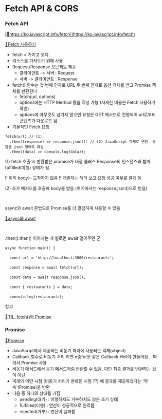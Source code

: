 # Fetch API & CORS

### Fetch API

[🔗https://ko.javascript.info/fetch](https://ko.javascript.info/fetch)

[🔗Fetch 사용하기](https://developer.mozilla.org/ko/docs/Web/API/Fetch\_API/Using\_Fetch)

* fetch = 가지고 오다
* 리소스를 가져오기 위해 사용
* Request/Response 오브젝트 제공
  * 클라이언트 -> 서버 : Request
  * 서버 -> 클라이언트 : Response
* fetch() 함수는 첫 번째 인자로 URL 두 번째 인자로 옵션 객체를 받고 Promise 객체를 반환한다
  * fetch(url, options)
  * options에는 HTTP Method 등을 작성 가능 (자세한 내용은 Fetch 사용하기 확인)
  * options에 아무것도 넘기지 않으면 요청은 GET 메서드로 진행되어 url로부터 콘텐츠가 다운로드 됨
* 기본적인 Fetch 요청

```
fetch(url) // (1)
  .then((response) => response.json()) // (2) JavaScript 객체로 변환. 응답을 json 형태로 파싱
  .then((data) => console.log(data));
```

(1) fetch 호출 시 반환받은 promise가 내장 클래스 Response의 인스턴스와 함께 fulfilled(이행) 상태가 됨

!! 아직 body는 도착하지 않음 !! 개발자는 헤더 보고 요청 성공 여부를 알게 됨

(2) 추가 메서드를 호출해 body를 받음 (여기에서는 response.json()으로 받음)

<figure><img src="../.gitbook/assets/스크린샷 2023-05-14 오후 4.32.17.png" alt=""><figcaption></figcaption></figure>

async와 await 문법으로 Promise를 더 깔끔하게 사용할 수 있음

[🔗async와 await](https://ko.javascript.info/async-await)

<figure><img src="../.gitbook/assets/스크린샷 2023-05-14 오후 4.43.37.png" alt=""><figcaption></figcaption></figure>

.then().then() 이어지는 게 별로면 await 걸어주면 굳

```main.tsx
async function main() {
  
  const url = 'http://localhost:3000/restaurants';

  const response = await fetch(url);

  const data = await response.json();

  const { restaurants } = data;

  console.log(restaurants);
```

참고

[🔗TIL. fetch()와 Promise](https://velog.io/@seul06/TIL.-fetch)

### Promise

[🔗Promise](https://developer.mozilla.org/ko/docs/Web/JavaScript/Reference/Global\_Objects/Promise)

* JavaScript에서 제공하는 비동기 처리에 사용되는 객체(object)
* Callback 함수로 비동기 처리 하면 n중for문 같은 Callback Hell이 만들어짐 .. 따라서 Promise 사용
* 비동기 메서드에서 동기 메서드처럼 반환할 수 있음. 다만 최종 결과를 반환하는 것이 아닌
* 미래의 어떤 시점 (비동기 처리가 완료된 시점 ??) 에 결과를 제공하겠다는 '약속'(Promise)을 반환
* 다음 중 하나의 상태를 가짐
  * pending(대기) : 이행하지도 거부하지도 않은 초기 상태
  * fulfilled(이행) : 연산이 성공적으로 완료됨
  * rejected(거부) : 연산이 실패함

<figure><img src="../.gitbook/assets/스크린샷 2023-05-14 오전 4.35.54.png" alt=""><figcaption></figcaption></figure>
